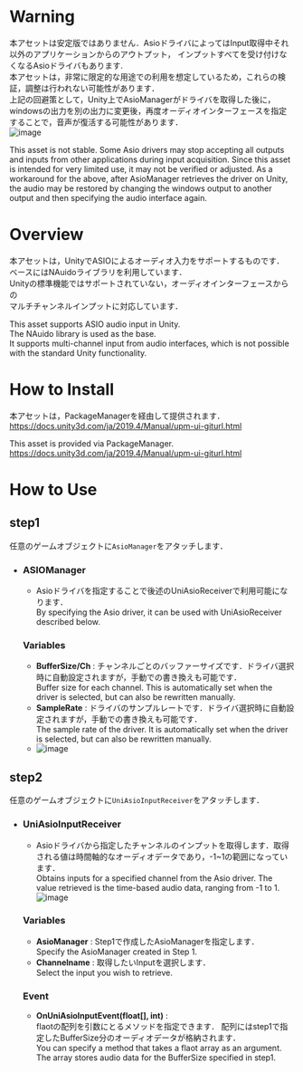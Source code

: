 # Warning  
本アセットは安定版ではありません．AsioドライバによってはInput取得中それ以外のアプリケーションからのアウトプット， インプットすべてを受け付けなくなるAsioドライバもあります.  
本アセットは，非常に限定的な用途での利用を想定しているため，これらの検証，調整は行われない可能性があります．    
上記の回避策として，Unity上でAsioManagerがドライバを取得した後に，windowsの出力を別の出力に変更後，再度オーディオインターフェースを指定することで，音声が復活する可能性があります．  
![image](https://user-images.githubusercontent.com/39334911/161339407-5a3a0681-bbbb-4490-9cba-08778c55f87c.png)

This asset is not stable. Some Asio drivers may stop accepting all outputs and inputs from other applications during input acquisition.
Since this asset is intended for very limited use, it may not be verified or adjusted.
As a workaround for the above, after AsioManager retrieves the driver on Unity, the audio may be restored by changing the windows output to another output and then specifying the audio interface again.

# Overview  
本アセットは，UnityでASIOによるオーディオ入力をサポートするものです．  
ベースにはNAuidoライブラリを利用しています．  
Unityの標準機能ではサポートされていない，オーディオインターフェースからの  
マルチチャンネルインプットに対応しています．

This asset supports ASIO audio input in Unity.  
The NAuido library is used as the base.  
It supports multi-channel input from audio interfaces, which is not possible with the standard Unity functionality.  

# How to Install
本アセットは，PackageManagerを経由して提供されます．
https://docs.unity3d.com/ja/2019.4/Manual/upm-ui-giturl.html  
  
This asset is provided via PackageManager.
https://docs.unity3d.com/ja/2019.4/Manual/upm-ui-giturl.html

# How to Use  
## step1 
任意のゲームオブジェクトに`AsioManager`をアタッチします．
- ### **ASIOManager**
  - Asioドライバを指定することで後述のUniAsioReceiverで利用可能になります．  
    By specifying the Asio driver, it can be used with UniAsioReceiver described below.  
  ### **Variables**  
  - **BufferSize/Ch** : チャンネルごとのバッファーサイズです．ドライバ選択時に自動設定されますが，手動での書き換えも可能です．  
 Buffer size for each channel. This is automatically set when the driver is selected, but can also be rewritten manually.
  - **SampleRate** : ドライバのサンプルレートです．ドライバ選択時に自動設定されますが，手動での書き換えも可能です．  
  The sample rate of the driver. It is automatically set when the driver is selected, but can also be rewritten manually.
  - ![image](https://user-images.githubusercontent.com/39334911/161339731-73a8d66b-76fe-4d98-9cf1-01b0984299d8.png)

## step2
任意のゲームオブジェクトに`UniAsioInputReceiver`をアタッチします．
- ### **UniAsioInputReceiver**
  - Asioドライバから指定したチャンネルのインプットを取得します．取得される値は時間軸的なオーディオデータであり，-1~1の範囲になっています．  
  Obtains inputs for a specified channel from the Asio driver.
  The value retrieved is the time-based audio data, ranging from -1 to 1.  
  ![image](https://user-images.githubusercontent.com/39334911/161649941-f5b1f0e8-5f3e-479e-aacc-6865254d5b2e.png)
  ### **Variables**
  - **AsioManager** : Step1で作成したAsioManagerを指定します．  
  Specify the AsioManager created in Step 1.
  - **Channelname** : 取得したいInputを選択します．    
  Select the input you wish to retrieve.
  ### **Event**
  - **OnUniAsioInputEvent(float[], int)** :  
    flaotの配列を引数にとるメソッドを指定できます．
    配列にはstep1で指定したBufferSize分のオーディオデータが格納されます．  
    You can specify a method that takes a flaot array as an argument.
    The array stores audio data for the BufferSize specified in step1.  
